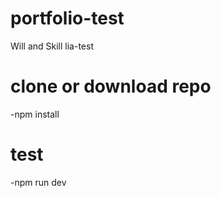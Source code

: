 # portfolio-test
Will and Skill lia-test
# clone or download repo
-npm install
# test 
-npm run dev

